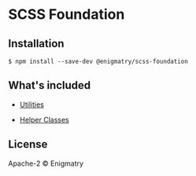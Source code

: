 
# SCSS Foundation

## Installation

```
$ npm install --save-dev @enigmatry/scss-foundation
```

## What's included

- [Utilities](../scss-foundation/docs/modules/README.md)

- [Helper Classes](../scss-foundation/docs/partials/README.md)

## License

Apache-2 © Enigmatry
